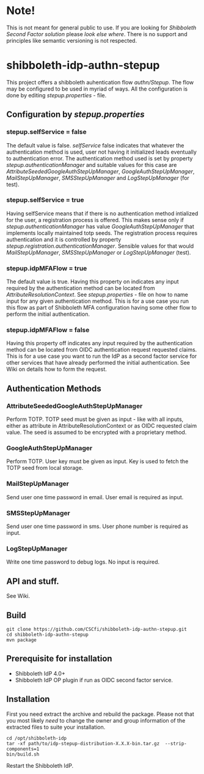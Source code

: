 # Note!
This is not meant for general public to use. If you are looking for *Shibboleth Second Factor solution* please *look else where*. There is no support and principles like semantic versioning is not respected.
# shibboleth-idp-authn-stepup
This project offers a shibboleth auhentication flow *authn/Stepup*. The flow may be configured to be used in myriad of ways. All the configuration is done by editing *stepup.properties* - file.
## Configuration by *stepup.properties*
### stepup.selfService = false
The default value is false. *selfService* false indicates that whatever the authentication method is used, user not having it initialized leads eventually to authentication error. The authentication method used is set by property *stepup.authenticationManager* and suitable values for this case are *AttributeSeededGoogleAuthStepUpManager*, *GoogleAuthStepUpManager*, *MailStepUpManager*, *SMSStepUpManager* and *LogStepUpManager* (for test).   
### stepup.selfService = true
Having selfService means that if there is no authentication method intialized for the user, a registration process is offered. This makes sense only if *stepup.authenticationManager* has value *GoogleAuthStepUpManager* that implements locally maintained totp seeds. The registration process requires authentication and it is controlled by property *stepup.registration.authenticationManager*. Sensible values for that would *MailStepUpManager*, *SMSStepUpManager* or *LogStepUpManager* (test).
### stepup.idpMFAFlow = true
The default value is true. Having this property on indicates any input required by the authentication method can be located from *AttributeResolutionContext*. See *stepup.properties* - file on how to name input for any given authentication method. This is for a use case you run this flow as part of Shibboleth MFA configuration having some other flow to perform the initial authentication.
### stepup.idpMFAFlow = false
Having this property off indicates any input required by the authentication method can be located from OIDC authentication request requested claims. This is for a use case you want to run the IdP as a second factor service for other services that have already performed the initial authentication. See Wiki on details how to form the request. 
## Authentication Methods
### AttributeSeededGoogleAuthStepUpManager
Perform TOTP. TOTP seed must be given as input - like with all inputs, either as attribute in AttributeResolutionContext or as OIDC requested claim value. The seed is assumed to be encrypted with a proprietary method.
### GoogleAuthStepUpManager
Perform TOTP. User key must be given as input. Key is used to fetch the TOTP seed from local storage.
### MailStepUpManager
Send user one time password in email. User email is required as input.
### SMSStepUpManager
Send user one time password in sms. User phone number is required as input.
### LogStepUpManager
Write one time password to debug logs. No input is required.
## API and stuff.
See Wiki.

## Build
    git clone https://github.com/CSCfi/shibboleth-idp-authn-stepup.git
    cd shibboleth-idp-authn-stepup
    mvn package

## Prerequisite for installation
- Shibboleth IdP 4.0+ 
- Shibboleth IdP OP plugin if run as OIDC second factor service. 

## Installation
First you need extract the archive and rebuild the package. Please not that you most likely *need* to change the owner and group information of the extracted files to suite your installation.

    cd /opt/shibboleth-idp
    tar -xf path/to/idp-stepup-distribution-X.X.X-bin.tar.gz  --strip-components=1
    bin/build.sh

Restart the Shibboleth IdP.

